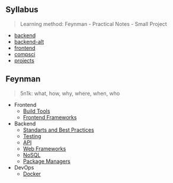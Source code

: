 ## Syllabus

> Learning method: Feynman - Practical Notes - Small Project

- [backend](./syllabus/backend-roadmap.md)
- [backend-alt](./syllabus/backend-alt.md)
- [frontend](./syllabus/frontend-roadmap.md)
- [compsci](./syllabus/compsci-roadmap.md)
- [projects](./syllabus/projects.md)

## Feynman

> 5n1k: what, how, why, where, when, who

- Frontend
  - [Build Tools](./feynman/frontend/build-tools.md)
  - [Frontend Frameworks](./feynman/frontend/frameworks.md)
- Backend
  - [Standarts and Best Practices](./feynman/backend/standarts-best-practices.md)
  - [Testing](./feynman/backend/testing.md)
  - [API](./feynman/backend/api.md)
  - [Web Frameworks](./feynman/backend/web-framework.md)
  - [NoSQL](./feynman/backend/no-sql.md)
  - [Package Managers](./feynman/backend/package-managers.md)
- DevOps
  - [Docker](./feynman/devops/docker.md)
